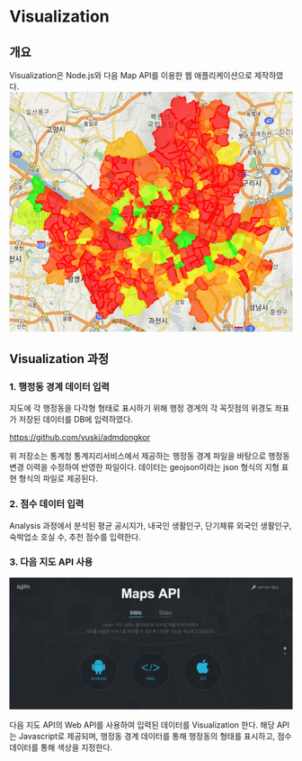 # Visualization
## 개요
Visualization은 Node.js와 다음 Map API를 이용한 웹 애플리케이션으로 제작하였다.
![overview](overview.png)

## Visualization 과정
### 1. 행정동 경계 데이터 입력
지도에 각 행정동을 다각형 형태로 표시하기 위해 행정 경계의 각 꼭짓점의 위경도 좌표가 저장된 데이터를 DB에 입력하였다.

https://github.com/vuski/admdongkor

위 저장소는 통계청 통계지리서비스에서 제공하는 행정동 경계 파일을 바탕으로 행정동 변경 이력을 수정하여 반영한 파일이다. 데이터는 geojson이라는 json 형식의 지형 표현 형식의 파일로 제공된다.

### 2. 점수 데이터 입력
Analysis 과정에서 분석된 평균 공시지가, 내국인 생활인구, 단기체류 외국인 생활인구, 숙박업소 호실 수, 추천 점수를 입력한다.

### 3. 다음 지도 API 사용
![Daum Map API](daum_map.png)

다음 지도 API의 Web API를 사용하여 입력된 데이터를 Visualization 한다. 해당 API는 Javascript로 제공되며, 행정동 경계 데이터를 통해 행정동의 형태를 표시하고, 점수 데이터를 통해 색상을 지정한다.